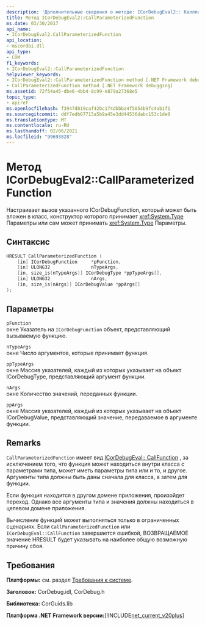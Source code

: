 ```yaml
---
description: 'Дополнительные сведения о методе: ICorDebugEval2:: Каллпараметеризедфунктион'
title: Метод ICorDebugEval2::CallParameterizedFunction
ms.date: 03/30/2017
api_name:
- ICorDebugEval2.CallParameterizedFunction
api_location:
- mscordbi.dll
api_type:
- COM
f1_keywords:
- ICorDebugEval2::CallParameterizedFunction
helpviewer_keywords:
- ICorDebugEval2::CallParameterizedFunction method [.NET Framework debugging]
- CallParameterizedFunction method [.NET Framework debugging]
ms.assetid: 72f54a45-dbe6-4bb4-8c99-e879a27368e5
topic_type:
- apiref
ms.openlocfilehash: f3947d819caf42bc174dbbba4f5054b9fc4ab1f1
ms.sourcegitcommit: ddf7edb67715a5b9a45e3dd44536dabc153c1de0
ms.translationtype: MT
ms.contentlocale: ru-RU
ms.lasthandoff: 02/06/2021
ms.locfileid: "99693828"
---
```

# <a name="icordebugeval2callparameterizedfunction-method"></a>Метод ICorDebugEval2::CallParameterizedFunction

Настраивает вызов указанного ICorDebugFunction, который может быть вложен в класс, конструктор которого принимает <xref:System.Type> Параметры или сам может принимать <xref:System.Type> Параметры.  
  
## <a name="syntax"></a>Синтаксис  
  
```cpp  
HRESULT CallParameterizedFunction (  
    [in] ICorDebugFunction     *pFunction,  
    [in] ULONG32               nTypeArgs,  
    [in, size_is(nTypeArgs)] ICorDebugType *ppTypeArgs[],  
    [in] ULONG32               nArgs,  
    [in, size_is(nArgs)] ICorDebugValue *ppArgs[]  
);  
```  
  
## <a name="parameters"></a>Параметры  

 `pFunction`  
 окне Указатель на `ICorDebugFunction` объект, представляющий вызываемую функцию.  
  
 `nTypeArgs`  
 окне Число аргументов, которые принимает функция.  
  
 `ppTypeArgs`  
 окне Массив указателей, каждый из которых указывает на объект ICorDebugType, представляющий аргумент функции.  
  
 `nArgs`  
 окне Количество значений, переданных функции.  
  
 `ppArgs`  
 окне Массив указателей, каждый из которых указывает на объект ICorDebugValue, представляющий значение, передаваемое в аргументе функции.  
  
## <a name="remarks"></a>Remarks  

 `CallParameterizedFunction` имеет вид [ICorDebugEval:: CallFunction](icordebugeval-callfunction-method.md) , за исключением того, что функция может находиться внутри класса с параметрами типа, может иметь параметры типа или и то, и другое. Аргументы типа должны быть даны сначала для класса, а затем для функции.  
  
 Если функция находится в другом домене приложения, произойдет переход. Однако все аргументы типа и значения должны находиться в целевом домене приложения.  
  
 Вычисление функций может выполняться только в ограниченных сценариях. Если `CallParameterizedFunction` или `ICorDebugEval::CallFunction` завершается ошибкой, ВОЗВРАЩАЕМОЕ значение HRESULT будет указывать на наиболее общую возможную причину сбоя.  
  
## <a name="requirements"></a>Требования  

 **Платформы:** см. раздел [Требования к системе](../../get-started/system-requirements.md).  
  
 **Заголовок:** CorDebug.idl, CorDebug.h  
  
 **Библиотека:** CorGuids.lib  
  
 **Платформа .NET Framework версии:**[!INCLUDE[net_current_v20plus](../../../../includes/net-current-v20plus-md.md)]
